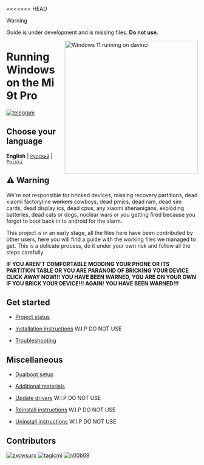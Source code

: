 <<<<<<< HEAD
> [!warning]
> Guide is under development and is missing files. **Do not use.**

<img align="right" src="https://raw.githubusercontent.com/graphiks/woa-raphael/main/media/raphael.png" width="350" alt="Windows 11 running on davinci">

# Running Windows on the Mi 9t Pro
[![telegram](https://img.shields.io/badge/chat-telegram-brightgreen.svg?logo=telegram&style=flat-square)](https://t.me/woa-davinci)

## Choose your language
**English** | [`Pусский`](/guide/Russian/README-ru.md) | [`Polski`](/guide/Polski/README-pl.md)

## ⚠️ Warning
We're not responsible for bricked devices, missing recovery partitions, dead xiaomi factoryline ~~workers~~ cowboys, dead pmics, dead ram, dead sim cards, dead display ics, dead cpus, any xiaomi shenanigans, exploding batteries, dead cats or dogs, nuclear wars or you getting fired because you forgot to boot back in to android for the alarm.

This project is in an early stage, all the files here have been contributed by other users, here you will find a guide with the working files we managed to get. This is a delicate process, do it under your own risk and follow all the steps carefully.

**IF YOU AREN'T COMFORTABLE MODDING YOUR PHONE OR ITS PARTITION TABLE OR YOU ARE PARANOID OF BRICKING YOUR DEVICE CLICK AWAY NOW!!! YOU HAVE BEEN WARNED, YOU ARE ON YOUR OWN IF YOU BRICK YOUR DEVICE!!! AGAIN! YOU HAVE BEEN WARNED!!!**


## Get started
- [Project status](guide/status.md)

- [Installation instructions](guide/1-partition.md) W.I.P DO NOT USE

- [Troubleshooting](guide/troubleshooting.md)


## Miscellaneous
- [Dualboot setup](guide/dualboot.md)

- [Additional materials](guide/materials.md)

- [Update drivers](guide/update.md) W.I.P DO NOT USE

- [Reinstall instructions](guide/reinstall.md) W.I.P DO NOT USE

- [Uninstall instructions](guide/uninstall.md) W.I.P DO NOT USE


## Contributors
[<img alt="zxcwsurx" src="https://images.weserv.nl/?url=https://avatars.githubusercontent.com/u/102683665?v=4&w=45&fit=cover&mask=circle&maxage=7d" />](https://github.com/zxcwsurx)
[<img alt="tagicmi" src="https://images.weserv.nl/?url=https://avatars.githubusercontent.com/u/166647160?v=4&w=45&fit=cover&mask=circle&maxage=7d" />](https://github.com/tagicmi)
[<img alt="n00b69" src="https://images.weserv.nl/?url=https://avatars.githubusercontent.com/u/83274506?v=4&w=45&fit=cover&mask=circle&maxage=7d" />](https://github.com/n00b69)






















